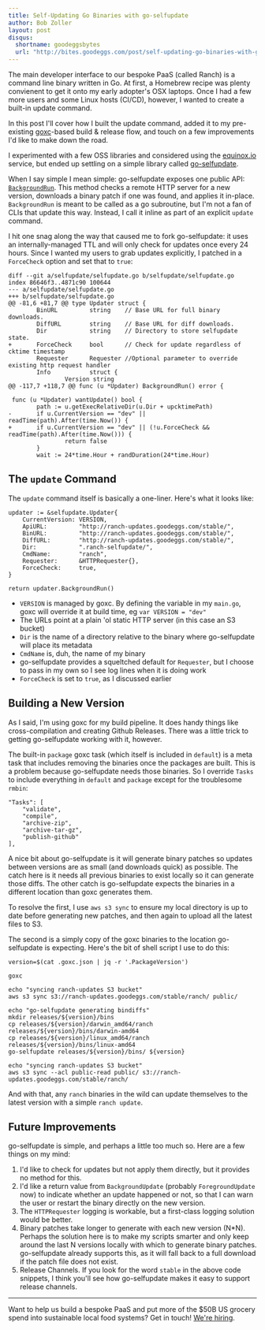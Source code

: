 ```yaml
---
title: Self-Updating Go Binaries with go-selfupdate
author: Bob Zoller
layout: post
disqus:
  shortname: goodeggsbytes
  url: "http://bites.goodeggs.com/post/self-updating-go-binaries-with-go-selfupdate"
---
```


The main developer interface to our bespoke PaaS (called Ranch) is a command line binary written in Go.  At first, a Homebrew recipe was plenty convienent to get it onto my early adopter's OSX laptops.  Once I had a few more users and some Linux hosts (CI/CD), however, I wanted to create a built-in update command.

In this post I'll cover how I built the update command, added it to my pre-existing [goxc](https://github.com/laher/goxc)-based build & release flow, and touch on a few improvements I'd like to make down the road.

<!-- more -->

I experimented with a few OSS libraries and considered using the [equinox.io](https://equinox.io/) service, but ended up settling on a simple library called [go-selfupdate](https://github.com/sanbornm/go-selfupdate).

When I say simple I mean simple: go-selfupdate exposes one public API: [`BackgroundRun`](https://github.com/sanbornm/go-selfupdate/blob/master/selfupdate/selfupdate.go#L98).  This method checks a remote HTTP server for a new version, downloads a binary patch if one was found, and applies it in-place.  `BackgroundRun` is meant to be called as a go subroutine, but I'm not a fan of CLIs that update this way.  Instead, I call it inline as part of an explicit `update` command.

I hit one snag along the way that caused me to fork go-selfupdate: it uses an internally-managed TTL and will only check for updates once every 24 hours.  Since I wanted my users to grab updates explicitly, I patched in a `ForceCheck` option and set that to `true`:

```
diff --git a/selfupdate/selfupdate.go b/selfupdate/selfupdate.go
index 86646f3..4871c90 100644
--- a/selfupdate/selfupdate.go
+++ b/selfupdate/selfupdate.go
@@ -81,6 +81,7 @@ type Updater struct {
        BinURL         string    // Base URL for full binary downloads.
        DiffURL        string    // Base URL for diff downloads.
        Dir            string    // Directory to store selfupdate state.
+       ForceCheck     bool      // Check for update regardless of cktime timestamp
        Requester      Requester //Optional parameter to override existing http request handler
        Info           struct {
                Version string
@@ -117,7 +118,7 @@ func (u *Updater) BackgroundRun() error {
 
 func (u *Updater) wantUpdate() bool {
        path := u.getExecRelativeDir(u.Dir + upcktimePath)
-       if u.CurrentVersion == "dev" || readTime(path).After(time.Now()) {
+       if u.CurrentVersion == "dev" || (!u.ForceCheck && readTime(path).After(time.Now())) {
                return false
        }
        wait := 24*time.Hour + randDuration(24*time.Hour)
```

## The `update` Command

The `update` command itself is basically a one-liner.  Here's what it looks like:

```
updater := &selfupdate.Updater{
	CurrentVersion: VERSION,
	ApiURL:         "http://ranch-updates.goodeggs.com/stable/",
	BinURL:         "http://ranch-updates.goodeggs.com/stable/",
	DiffURL:        "http://ranch-updates.goodeggs.com/stable/",
	Dir:            ".ranch-selfupdate/",
	CmdName:        "ranch",
	Requester:      &HTTPRequester{},
	ForceCheck:     true,
}

return updater.BackgroundRun()
```

* `VERSION` is managed by goxc.  By defining the variable in my `main.go`, goxc will override it at build time, eg `var VERSION = "dev"`
* The URLs point at a plain 'ol static HTTP server (in this case an S3 bucket)
* `Dir` is the name of a directory relative to the binary where go-selfupdate will place its metadata
* `CmdName` is, duh, the name of my binary
* go-selfupdate provides a squeltched default for `Requester`, but I choose to pass in my own so I see log lines when it is doing work
* `ForceCheck` is set to `true`, as I discussed earlier

## Building a New Version

As I said, I'm using goxc for my build pipeline.  It does handy things like cross-compilation and creating Github Releases.  There was a little trick to getting go-selfupdate working with it, however.

The built-in `package` goxc task (which itself is included in `default`) is a meta task that includes removing the binaries once the packages are built.  This is a problem because go-selfupdate needs those binaries.  So I override `Tasks` to include everything in `default` and `package` except for the troublesome `rmbin`:

```
"Tasks": [
	"validate",
	"compile",
	"archive-zip",
	"archive-tar-gz",
	"publish-github"
],
```

A nice bit about go-selfupdate is it will generate binary patches so updates between versions are as small (and downloads quick) as possible.  The catch here is it needs all previous binaries to exist locally so it can generate those diffs.  The other catch is go-selfupdate expects the binaries in a different location than goxc generates them.

To resolve the first, I use `aws s3 sync` to ensure my local directory is up to date before generating new patches, and then again to upload all the latest files to S3.

The second is a simply copy of the goxc binaries to the location go-selfupdate is expecting.  Here's the bit of shell script I use to do this:

```
version=$(cat .goxc.json | jq -r '.PackageVersion')

goxc

echo "syncing ranch-updates S3 bucket"
aws s3 sync s3://ranch-updates.goodeggs.com/stable/ranch/ public/

echo "go-selfupdate generating bindiffs"
mkdir releases/${version}/bins
cp releases/${version}/darwin_amd64/ranch releases/${version}/bins/darwin-amd64
cp releases/${version}/linux_amd64/ranch releases/${version}/bins/linux-amd64
go-selfupdate releases/${version}/bins/ ${version}

echo "syncing ranch-updates S3 bucket"
aws s3 sync --acl public-read public/ s3://ranch-updates.goodeggs.com/stable/ranch/
```

And with that, any `ranch` binaries in the wild can update themselves to the latest version with a simple `ranch update`.

## Future Improvements

go-selfupdate is simple, and perhaps a little too much so.  Here are a few things on my mind:

1. I'd like to check for updates but not apply them directly, but it provides no method for this.
2. I'd like a return value from `BackgroundUpdate` (probably `ForegroundUpdate` now) to indicate whether an update happened or not, so that I can warn the user or restart the binary directly on the new version.
3. The `HTTPRequester` logging is workable, but a first-class logging solution would be better.
4. Binary patches take longer to generate with each new version (N*N).  Perhaps the solution here is to make my scripts smarter and only keep around the last N versions locally with which to generate binary patches.  go-selfupdate already supports this, as it will fall back to a full download if the patch file does not exist.
5. Release Channels.  If you look for the word `stable` in the above code snippets, I think you'll see how go-selfupdate makes it easy to support release channels.

---

Want to help us build a bespoke PaaS and put more of the $50B US grocery spend into sustainable local food systems?  Get in touch!  [We're hiring](http://careers.goodeggs.com/open-positions/).
